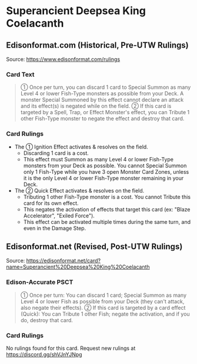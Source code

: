 # Superancient Deepsea King Coelacanth

## Edisonformat.com (Historical, Pre-UTW Rulings)

Source: https://www.edisonformat.com/rulings

### Card Text

> ① Once per turn, you can discard 1 card to Special Summon as many Level 4 or lower Fish-Type monsters as possible from your Deck. A monster Special Summoned by this effect cannot declare an attack and its effect(s) is negated while on the field. ② If this card is targeted by a Spell, Trap, or Effect Monster's effect, you can Tribute 1 other Fish-Type monster to negate the effect and destroy that card.

### Card Rulings

*   The ① Ignition Effect activates & resolves on the field.
    *   Discarding 1 card is a cost.
    *   This effect must Summon as many Level 4 or lower Fish-Type monsters from your Deck as possible. You cannot Special Summon only 1 Fish-Type while you have 3 open Monster Card Zones, unless it is the only Level 4 or lower Fish-Type monster remaining in your Deck.
*   The ② Quick Effect activates & resolves on the field.
    *   Tributing 1 other Fish-Type monster is a cost. You cannot Tribute this card for its own effect.
    *   This negates the activation of effects that target this card (ex: "Blaze Accelerator", "Exiled Force").
    *   This effect can be activated multiple times during the same turn, and even in the Damage Step.

## Edisonformat.net (Revised, Post-UTW Rulings)

Source: https://edisonformat.net/card?name=Superancient%20Deepsea%20King%20Coelacanth

### Edison-Accurate PSCT

> ① Once per turn: You can discard 1 card; Special Summon as many Level 4 or lower Fish as possible from your Deck (they can't attack, also negate their effects).
> ② If this card is targeted by a card effect (Quick): You can Tribute 1 other Fish; negate the activation, and if you do, destroy that card.

### Card Rulings

No rulings found for this card. Request new rulings at https://discord.gg/shVJnYJNpg
            